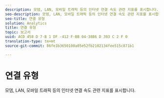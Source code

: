 ```yaml
---
description: 모뎀, LAN, 모바일 트래픽 등의 인터넷 연결 속도 관련 지표를 표시합니다.
seo-description: 모뎀, LAN, 모바일 트래픽 등의 인터넷 연결 속도 관련 지표를 표시합니다.
seo-title: 연결 유형
solution: Analytics
title: 연결 유형
topic: 보고서
uuid: ACD 458 D 7-B 1 DF -412 F-BB 04-3886 D 393 C 2 F 0
translation-type: tm+mt
source-git-commit: 86fe1b3650100a05e52fb2102134fee515c871b1

---
```



# 연결 유형

모뎀, LAN, 모바일 트래픽 등의 인터넷 연결 속도 관련 지표를 표시합니다.

